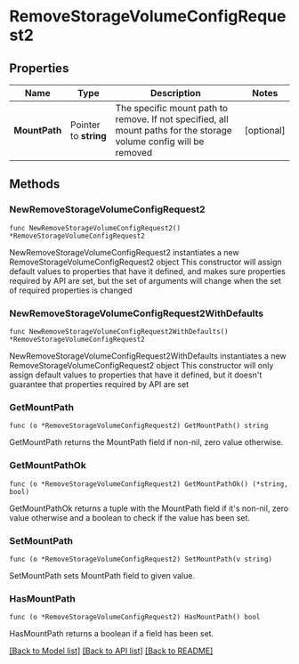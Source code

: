 # RemoveStorageVolumeConfigRequest2

## Properties

Name | Type | Description | Notes
------------ | ------------- | ------------- | -------------
**MountPath** | Pointer to **string** | The specific mount path to remove. If not specified, all mount paths for the storage volume config will be removed | [optional] 

## Methods

### NewRemoveStorageVolumeConfigRequest2

`func NewRemoveStorageVolumeConfigRequest2() *RemoveStorageVolumeConfigRequest2`

NewRemoveStorageVolumeConfigRequest2 instantiates a new RemoveStorageVolumeConfigRequest2 object
This constructor will assign default values to properties that have it defined,
and makes sure properties required by API are set, but the set of arguments
will change when the set of required properties is changed

### NewRemoveStorageVolumeConfigRequest2WithDefaults

`func NewRemoveStorageVolumeConfigRequest2WithDefaults() *RemoveStorageVolumeConfigRequest2`

NewRemoveStorageVolumeConfigRequest2WithDefaults instantiates a new RemoveStorageVolumeConfigRequest2 object
This constructor will only assign default values to properties that have it defined,
but it doesn't guarantee that properties required by API are set

### GetMountPath

`func (o *RemoveStorageVolumeConfigRequest2) GetMountPath() string`

GetMountPath returns the MountPath field if non-nil, zero value otherwise.

### GetMountPathOk

`func (o *RemoveStorageVolumeConfigRequest2) GetMountPathOk() (*string, bool)`

GetMountPathOk returns a tuple with the MountPath field if it's non-nil, zero value otherwise
and a boolean to check if the value has been set.

### SetMountPath

`func (o *RemoveStorageVolumeConfigRequest2) SetMountPath(v string)`

SetMountPath sets MountPath field to given value.

### HasMountPath

`func (o *RemoveStorageVolumeConfigRequest2) HasMountPath() bool`

HasMountPath returns a boolean if a field has been set.


[[Back to Model list]](../README.md#documentation-for-models) [[Back to API list]](../README.md#documentation-for-api-endpoints) [[Back to README]](../README.md)


